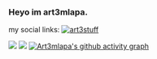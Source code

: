 ### Heyo im art3mlapa.
my social links:
<a href="https://discord.gg/F2xzxdyRSc">
    <img src="https://img.shields.io/discord/1124268177883406387?logo=discord"
        alt="art3stuff"></a>


![](https://img.shields.io/badge/python-enjoyer-blue) ![](https://img.shields.io/badge/exploits,%20programms,%20and%20bots-a80000)
[![Art3mlapa's github activity graph](https://github-readme-activity-graph.vercel.app/graph?username=Art3mLapa&bg_color=050505&color=ffffff&line=004cff&point=ffffff&area=true&hide_border=true)](https://github.com/ashutosh00710/github-readme-activity-graph)
